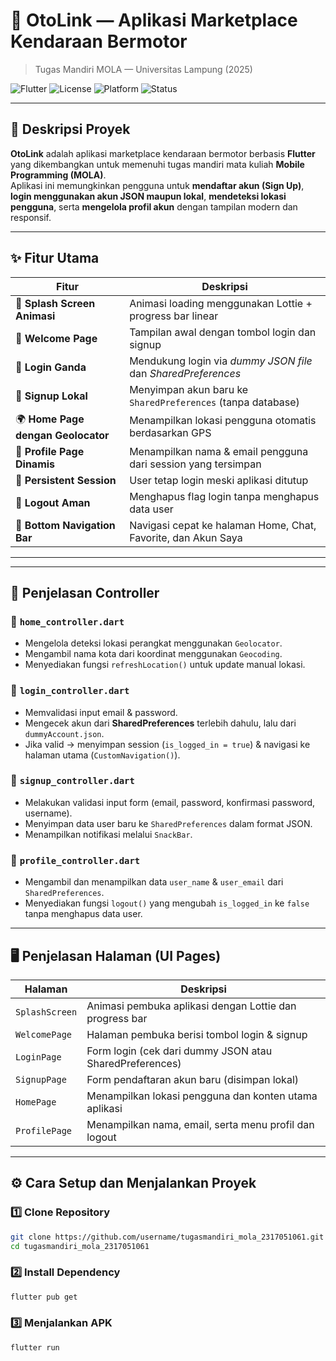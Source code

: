 # 🚗 **OtoLink — Aplikasi Marketplace Kendaraan Bermotor**
> Tugas Mandiri MOLA — Universitas Lampung (2025)

![Flutter](https://img.shields.io/badge/Flutter-3.9.0-blue?logo=flutter)
![License](https://img.shields.io/badge/license-MIT-green)
![Platform](https://img.shields.io/badge/platform-Android%20%7C%20iOS-lightgrey)
![Status](https://img.shields.io/badge/status-Development-orange)

---

## 📘 **Deskripsi Proyek**

**OtoLink** adalah aplikasi marketplace kendaraan bermotor berbasis **Flutter** yang dikembangkan untuk memenuhi tugas mandiri mata kuliah **Mobile Programming (MOLA)**.  
Aplikasi ini memungkinkan pengguna untuk **mendaftar akun (Sign Up)**, **login menggunakan akun JSON maupun lokal**, **mendeteksi lokasi pengguna**, serta **mengelola profil akun** dengan tampilan modern dan responsif.

---

## ✨ **Fitur Utama**

| Fitur | Deskripsi |
|-------|------------|
| 🧭 **Splash Screen Animasi** | Animasi loading menggunakan Lottie + progress bar linear |
| 👋 **Welcome Page** | Tampilan awal dengan tombol login dan signup |
| 🔐 **Login Ganda** | Mendukung login via *dummy JSON file* dan *SharedPreferences* |
| 🧾 **Signup Lokal** | Menyimpan akun baru ke `SharedPreferences` (tanpa database) |
| 🌍 **Home Page dengan Geolocator** | Menampilkan lokasi pengguna otomatis berdasarkan GPS |
| 👤 **Profile Page Dinamis** | Menampilkan nama & email pengguna dari session yang tersimpan |
| 🔁 **Persistent Session** | User tetap login meski aplikasi ditutup |
| 🚪 **Logout Aman** | Menghapus flag login tanpa menghapus data user |
| 🧭 **Bottom Navigation Bar** | Navigasi cepat ke halaman Home, Chat, Favorite, dan Akun Saya |

---


---

## 🧠 **Penjelasan Controller**

### 🔹 `home_controller.dart`
- Mengelola deteksi lokasi perangkat menggunakan `Geolocator`.
- Mengambil nama kota dari koordinat menggunakan `Geocoding`.
- Menyediakan fungsi `refreshLocation()` untuk update manual lokasi.

### 🔹 `login_controller.dart`
- Memvalidasi input email & password.
- Mengecek akun dari **SharedPreferences** terlebih dahulu, lalu dari `dummyAccount.json`.
- Jika valid → menyimpan session (`is_logged_in = true`) & navigasi ke halaman utama (`CustomNavigation()`).

### 🔹 `signup_controller.dart`
- Melakukan validasi input form (email, password, konfirmasi password, username).
- Menyimpan data user baru ke `SharedPreferences` dalam format JSON.
- Menampilkan notifikasi melalui `SnackBar`.

### 🔹 `profile_controller.dart`
- Mengambil dan menampilkan data `user_name` & `user_email` dari `SharedPreferences`.
- Menyediakan fungsi `logout()` yang mengubah `is_logged_in` ke `false` tanpa menghapus data user.

---

## 🖥️ **Penjelasan Halaman (UI Pages)**

| Halaman | Deskripsi |
|----------|------------|
| `SplashScreen` | Animasi pembuka aplikasi dengan Lottie dan progress bar |
| `WelcomePage` | Halaman pembuka berisi tombol login & signup |
| `LoginPage` | Form login (cek dari dummy JSON atau SharedPreferences) |
| `SignupPage` | Form pendaftaran akun baru (disimpan lokal) |
| `HomePage` | Menampilkan lokasi pengguna dan konten utama aplikasi |
| `ProfilePage` | Menampilkan nama, email, serta menu profil dan logout |

---

## ⚙️ **Cara Setup dan Menjalankan Proyek**

### 1️⃣ Clone Repository
```bash
git clone https://github.com/username/tugasmandiri_mola_2317051061.git
cd tugasmandiri_mola_2317051061
```
### 2️⃣ Install Dependency
```bash
flutter pub get
```
### 3️⃣ Menjalankan APK
```bash
flutter run
```



